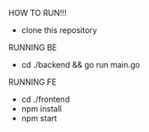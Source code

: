 HOW TO RUN!!!

- clone this repository

RUNNING BE
- cd ./backend && go run main.go

RUNNING FE
- cd ./frontend
- npm install
- npm start